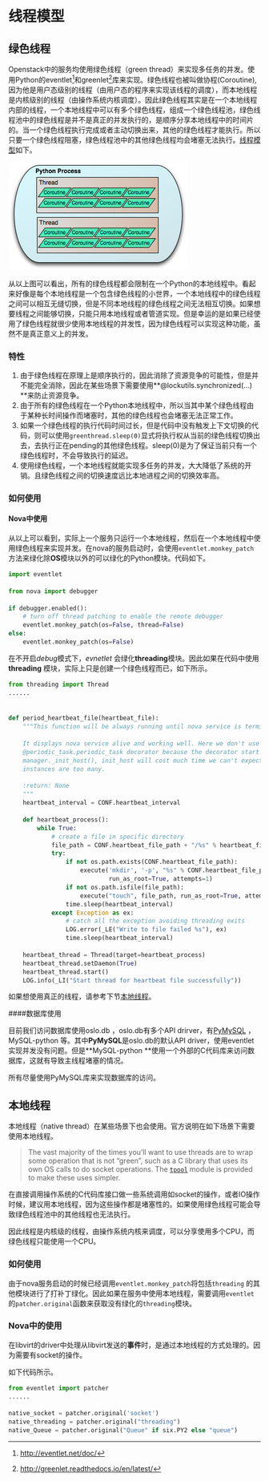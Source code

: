 # 线程模型

## 绿色线程

Openstack中的服务均使用绿色线程（green thread）来实现多任务的并发。使用Python的eventlet[^1]和greenlet[^2]库来实现。绿色线程也被叫做协程(Coroutine), 因为他是用户态级别的线程（由用户态的程序来实现该线程的调度），而本地线程是内核级别的线程（由操作系统内核调度）。因此绿色线程其实是在一个本地线程内部的线程，一个本地线程中可以有多个绿色线程，组成一个绿色线程池，绿色线程池中的绿色线程是并不是真正的并发执行的，是顺序分享本地线程中的时间片的。当一个绿色线程执行完成或者主动切换出来，其他的绿色线程才能执行。所以只要一个绿色线程阻塞，绿色线程池中的其他绿色线程均会堵塞无法执行。[线程模型](http://eventlet.net/doc/threading.html)如下。

![线程模型](images/threading_illustration.png)

从以上图可以看出，所有的绿色线程都会限制在一个Python的本地线程中。看起来好像是每个本地线程是一个包含绿色线程的小世界，一个本地线程中的绿色线程之间可以相互无缝切换，但是不同本地线程的绿色线程之间无法相互切换。如果想要线程之间能够切换，只能只用本地线程或者管道实现。但是幸运的是如果已经使用了绿色线程就很少使用本地线程的并发性，因为绿色线程可以实现这种功能，虽然不是真正意义上的并发。

### 特性

1. 由于绿色线程在原理上是顺序执行的，因此消除了资源竞争的可能性，但是并不能完全消除，因此在某些场景下需要使用**@lockutils.synchronized(...) **来防止资源竞争。
2. 由于所有的绿色线程在一个Python本地线程中，所以当其中某个绿色线程由于某种长时间操作而堵塞时，其他的绿色线程也会堵塞无法正常工作。
3. 如果一个绿色线程的执行代码时间过长，但是代码中没有触发上下文切换的代码，则可以使用`greenthread.sleep(0)`显式将执行权从当前的绿色线程切换出去，去执行正在pending的其他绿色线程。sleep(0)是为了保证当前只有一个绿色线程时，不会导致执行的延迟。
4. 使用绿色线程，一个本地线程就能实现多任务的并发，大大降低了系统的开销。且绿色线程之间的切换速度远比本地进程之间的切换效率高。

### 如何使用

#### Nova中使用

从以上可以看到，实际上一个服务只运行一个本地线程，然后在一个本地线程中使用绿色线程来实现并发。在nova的服务启动时，会使用`eventlet.monkey_patch`方法来绿化除**OS**模块以外的可以绿化的Python模块。代码如下。

```Python
import eventlet

from nova import debugger

if debugger.enabled():
    # turn off thread patching to enable the remote debugger
    eventlet.monkey_patch(os=False, thread=False)
else:
    eventlet.monkey_patch(os=False)
```



在不开启*debug*模式下，*evnetlet* 会绿化**threading**模块。因此如果在代码中使用**threading** 模块，实际上只是创建一个绿色线程而已，如下所示。

```python
from threading import Thread
......


def period_heartbeat_file(heartbeat_file):
    """This function will be always running until nova service is terminated.

    It displays nova service alive and working well. Here we don't use
    @periodic_task.periodic_task decorator because the decorator start after
    manager._init_host(), init_host will cost much time we can't expect when
    instances are too many.

    :return: None
    """
    heartbeat_interval = CONF.heartbeat_interval

    def heartbeat_process():
        while True:
            # create a file in specific directory
            file_path = CONF.heartbeat_file_path + "/%s" % heartbeat_file
            try:
                if not os.path.exists(CONF.heartbeat_file_path):
                    execute('mkdir', '-p', "%s" % CONF.heartbeat_file_path,
                            run_as_root=True, attempts=1)
                if not os.path.isfile(file_path):
                    execute("touch", file_path, run_as_root=True, attempts=2)
                time.sleep(heartbeat_interval)
            except Exception as ex:
                # catch all the exception avoiding threading exits
                LOG.error(_LE("Write to file failed %s"), ex)
                time.sleep(heartbeat_interval)

    heartbeat_thread = Thread(target=heartbeat_process)
    heartbeat_thread.setDaemon(True)
    heartbeat_thread.start()
    LOG.info(_LI("Start thread for heartbeat file successfully"))
```

如果想使用真正的线程，请参考下节[本地线程](#本地线程)。

####数据库使用

目前我们访问数据库使用oslo.db ，oslo.db有多个API drirver，有[PyMySQL](https://wiki.openstack.org/wiki/PyMySQL_evaluation) ，MySQL-python 等。其中**PyMySQL**是oslo.db的默认API driver，使用eventlet实现并发没有问题。但是**MySQL-python **使用一个外部的C代码库来访问数据库，这就有导致主线程堵塞的情况。

所有尽量使用PyMySQL库来实现数据库的访问。

## 本地线程

本地线程（native thread）在某些场景下也会使用。官方说明在如下场景下需要使用本地线程。

> The vast majority of the times you’ll want to use threads are to wrap some operation that is not “green”, such as a C library that uses its own OS calls to do socket operations. The [`tpool`](http://eventlet.net/doc/threading.html#module-eventlet.tpool) module is provided to make these uses simpler. 

在直接调用操作系统的C代码库接口做一些系统调用如socket的操作，或者IO操作时候，建议用本地线程，因为这些操作都是堵塞性的。如果使用绿色线程可能会导致绿色线程池中的其他线程也无法执行。

因此线程是内核级的线程，由操作系统内核来调度，可以分享使用多个CPU，而绿色线程只能使用一个CPU。

### 如何使用

由于nova服务启动的时候已经调用`eventlet.monkey_patch`将包括`threading` 的其他模块进行了打补丁绿化。因此如果在服务中使用本地线程，需要调用`eventlet`的`patcher.original`函数来获取没有绿化的`threading`模块。

### Nova中的使用

在libvirt的driver中处理从libvirt发送的**事件**时，是通过本地线程的方式处理的。因为需要有socket的操作。

如下代码所示。

```Python
from eventlet import patcher
......

native_socket = patcher.original('socket')
native_threading = patcher.original("threading")
native_Queue = patcher.original("Queue" if six.PY2 else "queue")

```

[^1]: http://eventlet.net/doc/
[^2]: http://greenlet.readthedocs.io/en/latest/